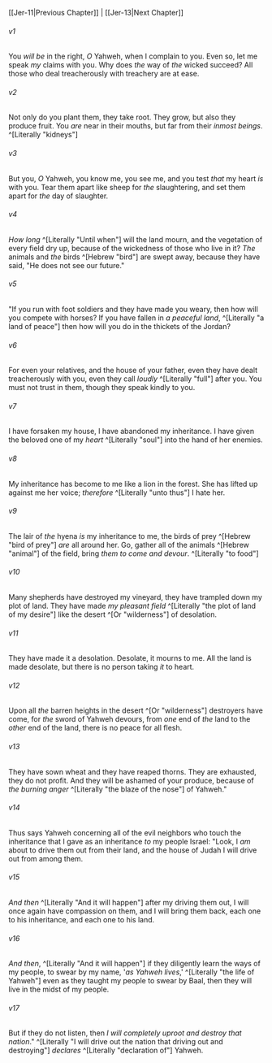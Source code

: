 ﻿---
aliases:
  - Jeremiah 12
---

[[Jer-11|Previous Chapter]] | [[Jer-13|Next Chapter]]

###### v1
You _will be_ in the right, _O_ Yahweh, when I complain to you.
Even so, let me speak _my_ claims with you.
Why does _the_ way of _the_ wicked succeed?
All those who deal treacherously with treachery are at ease.

###### v2
Not only do you plant them, they take root.
They grow, but also they produce fruit.
You _are_ near in their mouths,
but far from their _inmost beings_. ^[Literally "kidneys"]

###### v3
But you, _O_ Yahweh, you know me,
you see me, and you test _that_ my heart _is_ with you.
Tear them apart like sheep for _the_ slaughtering,
and set them apart for _the_ day of slaughter.

###### v4
_How long_ ^[Literally "Until when"] will the land mourn, and the vegetation of every field dry up,
because of the wickedness of those who live in it?
_The_ animals and _the_ birds ^[Hebrew "bird"] are swept away,
because they have said, "He does not see our future."

###### v5
"If you run with foot soldiers and they have made you weary,
then how will you compete with horses?
If you have fallen in _a peaceful land_, ^[Literally "a land of peace"]
then how will you do in the thickets of the Jordan?

###### v6
For even your relatives, and the house of your father,
even they have dealt treacherously with you,
even they call _loudly_ ^[Literally "full"] after you.
You must not trust in them, though they speak kindly to you.

###### v7
I have forsaken my house, I have abandoned my inheritance.
I have given the beloved one of my _heart_ ^[Literally "soul"] into the hand of her enemies.

###### v8
My inheritance has become to me like a lion in the forest.
She has lifted up against me her voice; _therefore_ ^[Literally "unto thus"] I hate her.

###### v9
The lair of _the_ hyena _is_ my inheritance to me,
the birds of prey ^[Hebrew "bird of prey"] _are_ all around her.
Go, gather all of the animals ^[Hebrew "animal"] of the field,
bring _them_ _to come and devour_. ^[Literally "to food"]

###### v10
Many shepherds have destroyed my vineyard,
they have trampled down my plot of land.
They have made _my pleasant field_ ^[Literally "the plot of land of my desire"]
like the desert ^[Or "wilderness"] of desolation.

###### v11
They have made it a desolation.
Desolate, it mourns to me.
All the land is made desolate,
but there is no person taking _it_ to heart.

###### v12
Upon all _the_ barren heights in the desert ^[Or "wilderness"] destroyers have come,
for _the_ sword of Yahweh devours,
from _one_ end of _the_ land to the _other_ end of the land,
there is no peace for all flesh.

###### v13
They have sown wheat and they have reaped thorns.
They are exhausted, they do not profit.
And they will be ashamed of your produce,
because of _the burning anger_ ^[Literally "the blaze of the nose"] of Yahweh."

###### v14
Thus says Yahweh concerning all of the evil neighbors who touch the inheritance that I gave as an inheritance _to_ my people Israel: "Look, I _am_ about to drive them out from their land, and the house of Judah I will drive out from among them.

###### v15
_And then_ ^[Literally "And it will happen"] after my driving them out, I will once again have compassion on them, and I will bring them back, each one to his inheritance, and each one to his land.

###### v16
_And then_, ^[Literally "And it will happen"] if they diligently learn the ways of my people, to swear by my name, '_as Yahweh lives_,' ^[Literally "the life of Yahweh"] even as they taught my people to swear by Baal, then they will live in the midst of my people.

###### v17
But if they do not listen, then _I will completely uproot and destroy that nation_." ^[Literally "I will drive out the nation that driving out and destroying"] _declares_ ^[Literally "declaration of"] Yahweh.